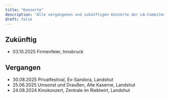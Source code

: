 ```yaml
---
title: "Konzerte"
description: "Alle vergangenen und zukünftigen Konzerte der LA-Commitments."
draft: false
---
```


## Zukünftig
* 03.10.2025 Firmenfeier, Innsbruck

## Vergangen

* 30.08.2025 Privatfestival, Ex-Sandora, Landshut
* 25.06.2025 Umsonst und Draußen, Alte Kaserne, Landshut
* 24.08.2024 Kinokonzert, Zentrale im Rieblwirt, Landshut

